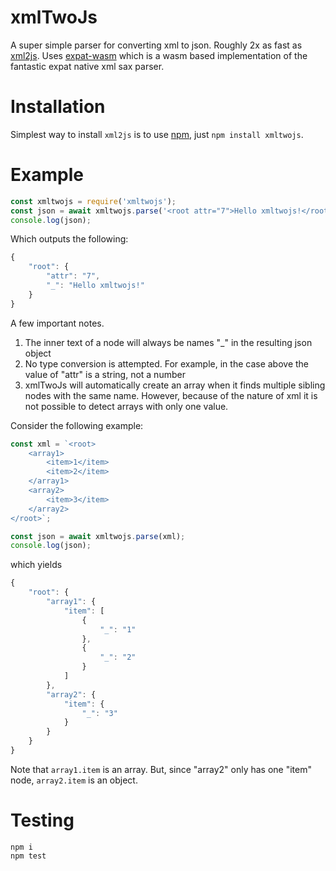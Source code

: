 
# xmlTwoJs

A super simple parser for converting xml to json. Roughly 2x as fast as [xml2js](https://www.npmjs.com/package/xml2js). Uses [expat-wasm](https://www.npmjs.com/package/expat-wasm) which is a wasm based implementation of the fantastic expat native xml sax parser.

# Installation

Simplest way to install `xml2js` is to use [npm](http://npmjs.org), just `npm install xmltwojs`.

# Example
```javascript
const xmltwojs = require('xmltwojs');
const json = await xmltwojs.parse('<root attr="7">Hello xmltwojs!</root>');
console.log(json);
```

Which outputs the following:

```javascript
{
    "root": {
        "attr": "7",
        "_": "Hello xmltwojs!"
    }
}
```

A few important notes.

 1. The inner text of a node will always be names "_" in the resulting json object
 2. No type conversion is attempted. For example, in the case above the value of "attr" is a string, not a number
 3. xmlTwoJs will automatically create an array when it finds multiple sibling nodes with the same name. However, because of the nature of xml it is not possible to detect arrays with only one value.

Consider the following example:

```javascript
const xml = `<root>
    <array1>
        <item>1</item>
        <item>2</item>
    </array1>
    <array2>
        <item>3</item>
    </array2>
</root>`;

const json = await xmltwojs.parse(xml);
console.log(json);

```

which yields
```javascript
{
    "root": {
        "array1": {
            "item": [
                {
                    "_": "1"
                },
                {
                    "_": "2"
                }
            ]
        },
        "array2": {
            "item": {
                "_": "3"
            }
        }
    }
}
```

Note that `array1.item` is an array. But, since "array2" only has one "item" node,  `array2.item` is an object.

# Testing
```
npm i
npm test
```

